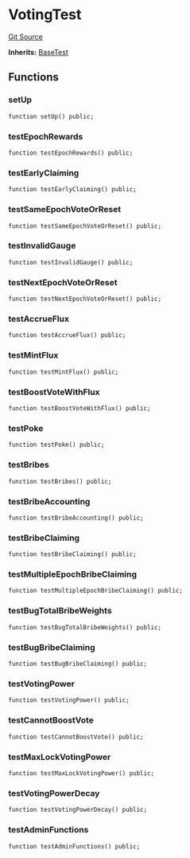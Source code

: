 # VotingTest
[Git Source](https://github.com/alchemix-finance/alchemix-v2-dao/blob/ede6fa522daa0fff2c20e5420d5e76d74abb70c3/src/test/Voting.t.sol)

**Inherits:**
[BaseTest](/src/test/BaseTest.sol/contract.BaseTest.md)


## Functions
### setUp


```solidity
function setUp() public;
```

### testEpochRewards


```solidity
function testEpochRewards() public;
```

### testEarlyClaiming


```solidity
function testEarlyClaiming() public;
```

### testSameEpochVoteOrReset


```solidity
function testSameEpochVoteOrReset() public;
```

### testInvalidGauge


```solidity
function testInvalidGauge() public;
```

### testNextEpochVoteOrReset


```solidity
function testNextEpochVoteOrReset() public;
```

### testAccrueFlux


```solidity
function testAccrueFlux() public;
```

### testMintFlux


```solidity
function testMintFlux() public;
```

### testBoostVoteWithFlux


```solidity
function testBoostVoteWithFlux() public;
```

### testPoke


```solidity
function testPoke() public;
```

### testBribes


```solidity
function testBribes() public;
```

### testBribeAccounting


```solidity
function testBribeAccounting() public;
```

### testBribeClaiming


```solidity
function testBribeClaiming() public;
```

### testMultipleEpochBribeClaiming


```solidity
function testMultipleEpochBribeClaiming() public;
```

### testBugTotalBribeWeights


```solidity
function testBugTotalBribeWeights() public;
```

### testBugBribeClaiming


```solidity
function testBugBribeClaiming() public;
```

### testVotingPower


```solidity
function testVotingPower() public;
```

### testCannotBoostVote


```solidity
function testCannotBoostVote() public;
```

### testMaxLockVotingPower


```solidity
function testMaxLockVotingPower() public;
```

### testVotingPowerDecay


```solidity
function testVotingPowerDecay() public;
```

### testAdminFunctions


```solidity
function testAdminFunctions() public;
```

